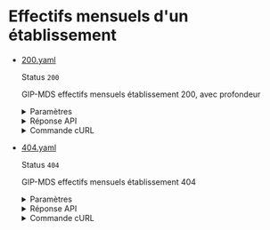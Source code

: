 # Effectifs mensuels d'un établissement
* [200.yaml](200.yaml)

  Status `200`

  GIP-MDS effectifs mensuels établissement 200, avec profondeur

  <details><summary>Paramètres</summary>
  <p>

  ```json
  {
    "siret": "13002526500013",
    "year": "2022",
    "month": "12",
    "profondeur": 2
  }
  ```

  </p>
  </details>

  <details><summary>Réponse API</summary>
  <p>

  ```json
  {
    "data": {
      "siret": "55203253400646",
      "effectifs_mensuels": [
        {
          "regime": "regime_agricole",
          "annee": "2022",
          "mois": "12",
          "nature": "effectif_moyen_mensuel",
          "value": null,
          "date_derniere_mise_a_jour": null
        },
        {
          "regime": "regime_general",
          "annee": "2022",
          "mois": "12",
          "nature": "effectif_moyen_mensuel",
          "value": 12.66,
          "date_derniere_mise_a_jour": "2023-07-10"
        },
        {
          "regime": "regime_agricole",
          "annee": "2022",
          "mois": "11",
          "nature": "effectif_moyen_mensuel",
          "value": null,
          "date_derniere_mise_a_jour": null
        },
        {
          "regime": "regime_general",
          "annee": "2022",
          "mois": "11",
          "nature": "effectif_moyen_mensuel",
          "value": 13.86,
          "date_derniere_mise_a_jour": "2023-07-10"
        },
        {
          "regime": "regime_general",
          "annee": "2022",
          "mois": "10",
          "nature": "effectif_moyen_mensuel",
          "value": 14.21,
          "date_derniere_mise_a_jour": "2023-07-10"
        },
        {
          "regime": "regime_agricole",
          "annee": "2022",
          "mois": "10",
          "nature": "effectif_moyen_mensuel",
          "value": null,
          "date_derniere_mise_a_jour": null
        }
      ]
    },
    "links": {},
    "meta": {}
  }
  ```

  </p>
  </details>

  <details><summary>Commande cURL</summary>
  <p>

  ```bash
  curl -H "Authorization: Bearer $token" \
    -G -d 'recipient=10000001700010' -d 'context=Contexte+de+la+requ%C3%AAte' -d 'object=Objet+de+la+requ%C3%AAte' \
    --url "https://staging.entreprise.api.gouv.fr/v3/gip_mds/etablissements/13002526500013/effectifs_mensuels/12/annee/2022"
  ```

  </p>
  </details>
* [404.yaml](404.yaml)

  Status `404`

  GIP-MDS effectifs mensuels établissement 404

  <details><summary>Paramètres</summary>
  <p>

  ```json
  {
    "siret": "00000000000000",
    "year": "2020",
    "month": "12"
  }
  ```

  </p>
  </details>

  <details><summary>Réponse API</summary>
  <p>

  ```json
  {
    "errors": [
      {
        "code": "31003",
        "title": "Entité non trouvée",
        "detail": "L'identifiant indiqué n'existe pas, n'est pas connu ou ne comporte aucune information pour cet appel.",
        "meta": {
          "provider": "GIP-MDS"
        }
      }
    ]
  }
  ```

  </p>
  </details>

  <details><summary>Commande cURL</summary>
  <p>

  ```bash
  curl -H "Authorization: Bearer $token" \
    -G -d 'recipient=10000001700010' -d 'context=Contexte+de+la+requ%C3%AAte' -d 'object=Objet+de+la+requ%C3%AAte' \
    --url "https://staging.entreprise.api.gouv.fr/v3/gip_mds/etablissements/00000000000000/effectifs_mensuels/12/annee/2020"
  ```

  </p>
  </details>
